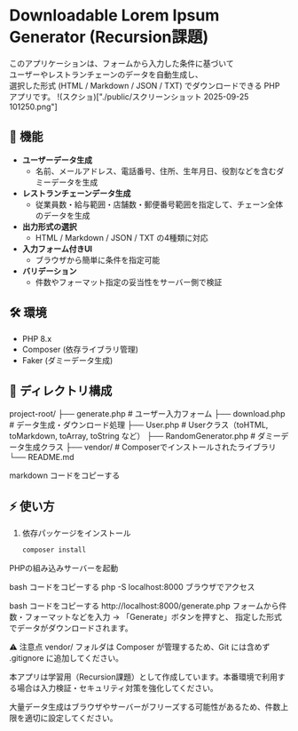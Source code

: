 # Downloadable Lorem Ipsum Generator (Recursion課題)

このアプリケーションは、フォームから入力した条件に基づいて  
ユーザーやレストランチェーンのデータを自動生成し、  
選択した形式 (HTML / Markdown / JSON / TXT) でダウンロードできる PHP アプリです。
!(スクショ)["./public/スクリーンショット 2025-09-25 101250.png"]

## 🚀 機能

- **ユーザーデータ生成**
  - 名前、メールアドレス、電話番号、住所、生年月日、役割などを含むダミーデータを生成
- **レストランチェーンデータ生成**
  - 従業員数・給与範囲・店舗数・郵便番号範囲を指定して、チェーン全体のデータを生成
- **出力形式の選択**
  - HTML / Markdown / JSON / TXT の4種類に対応
- **入力フォーム付きUI**
  - ブラウザから簡単に条件を指定可能
- **バリデーション**
  - 件数やフォーマット指定の妥当性をサーバー側で検証

## 🛠️ 環境

- PHP 8.x
- Composer (依存ライブラリ管理)
- Faker (ダミーデータ生成)

## 📂 ディレクトリ構成

project-root/
├── generate.php # ユーザー入力フォーム
├── download.php # データ生成・ダウンロード処理
├── User.php # Userクラス（toHTML, toMarkdown, toArray, toString など）
├── RandomGenerator.php # ダミーデータ生成クラス
├── vendor/ # Composerでインストールされたライブラリ
└── README.md

markdown
コードをコピーする

## ⚡ 使い方

1. 依存パッケージをインストール

   ```bash
   composer install
PHPの組み込みサーバーを起動

bash
コードをコピーする
php -S localhost:8000
ブラウザでアクセス

bash
コードをコピーする
http://localhost:8000/generate.php
フォームから件数・フォーマットなどを入力 → 「Generate」ボタンを押すと、
指定した形式でデータがダウンロードされます。

⚠️ 注意点
vendor/ フォルダは Composer が管理するため、Git には含めず .gitignore に追加してください。

本アプリは学習用（Recursion課題）として作成しています。本番環境で利用する場合は入力検証・セキュリティ対策を強化してください。

大量データ生成はブラウザやサーバーがフリーズする可能性があるため、件数上限を適切に設定してください。